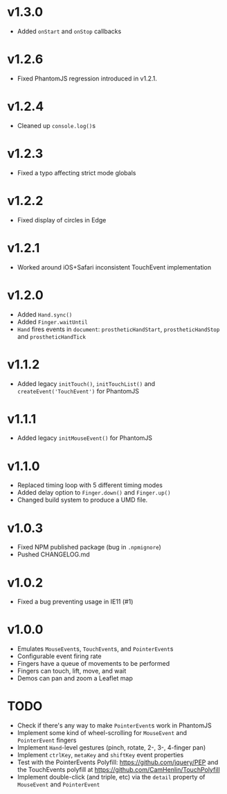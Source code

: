 
# v1.3.0

* Added `onStart` and `onStop` callbacks

# v1.2.6

* Fixed PhantomJS regression introduced in v1.2.1.

# v1.2.4

* Cleaned up `console.log()`s

# v1.2.3

* Fixed a typo affecting strict mode globals

# v1.2.2

* Fixed display of circles in Edge

# v1.2.1

* Worked around iOS+Safari inconsistent TouchEvent implementation

# v1.2.0

* Added `Hand.sync()`
* Added `Finger.waitUntil`
* `Hand` fires events in `document`: `prostheticHandStart`, `prostheticHandStop` and `prostheticHandTick`

# v1.1.2

* Added legacy `initTouch()`, `initTouchList()` and `createEvent('TouchEvent')` for PhantomJS

# v1.1.1

* Added legacy `initMouseEvent()` for PhantomJS

# v1.1.0

* Replaced timing loop with 5 different timing modes
* Added delay option to `Finger.down()` and `Finger.up()`
* Changed build system to produce a UMD file.

# v1.0.3

* Fixed NPM published package (bug in `.npmignore`)
* Pushed CHANGELOG.md

# v1.0.2

* Fixed a bug preventing usage in IE11 (#1)

# v1.0.0

* Emulates `MouseEvent`s, `TouchEvent`s, and `PointerEvent`s
* Configurable event firing rate
* Fingers have a queue of movements to be performed
* Fingers can touch, lift, move, and wait
* Demos can pan and zoom a Leaflet map




# TODO

* Check if there's any way to make `PointerEvent`s work in PhantomJS
* Implement some kind of wheel-scrolling for `MouseEvent` and `PointerEvent` fingers
* Implement `Hand`-level gestures (pinch, rotate, 2-, 3-, 4-finger pan)
* Implement `ctrlKey`, `metaKey` and `shiftKey` event properties
* Test with the PointerEvents Polyfill: https://github.com/jquery/PEP and the TouchEvents polyfill at https://github.com/CamHenlin/TouchPolyfill
* Implement double-click (and triple, etc) via the `detail` property of `MouseEvent` and `PointerEvent`


